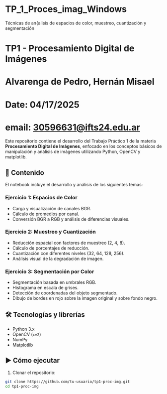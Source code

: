 # TP_1_Proces_imag_Windows
Técnicas de an{alisis de espacios de color, muestreo, cuantización y segmentación 

# TP1 - Procesamiento Digital de Imágenes
# Alvarenga de Pedro, Hernán Misael
# Date: 04/17/2025
# email: 30596631@ifts24.edu.ar

Este repositorio contiene el desarrollo del Trabajo Práctico 1 de la materia **Procesamiento Digital de Imágenes**, enfocado en los conceptos básicos de manipulación y análisis de imágenes utilizando Python, OpenCV y matplotlib.

## 📄 Contenido

El notebook incluye el desarrollo y análisis de los siguientes temas:

### Ejercicio 1: Espacios de Color
- Carga y visualización de canales BGR.
- Cálculo de promedios por canal.
- Conversión BGR a RGB y análisis de diferencias visuales.

### Ejercicio 2: Muestreo y Cuantización
- Reducción espacial con factores de muestreo (2, 4, 8).
- Cálculo de porcentajes de reducción.
- Cuantización con diferentes niveles (32, 64, 128, 256).
- Análisis visual de la degradación de imagen.

### Ejercicio 3: Segmentación por Color
- Segmentación basada en umbrales RGB.
- Histograma en escala de grises.
- Detección de coordenadas del objeto segmentado.
- Dibujo de bordes en rojo sobre la imagen original y sobre fondo negro.

## 🛠️ Tecnologías y librerías

- Python 3.x
- OpenCV (`cv2`)
- NumPy
- Matplotlib

## ▶️ Cómo ejecutar

1. Clonar el repositorio:

```bash
git clone https://github.com/tu-usuario/tp1-proc-img.git
cd tp1-proc-img
